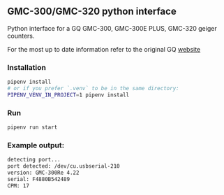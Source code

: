 ## GMC-300/GMC-320 python interface

Python interface for a GQ GMC-300, GMC-300E PLUS, GMC-320 geiger counters.

For the most up to date information refer to the original GQ [website](http://www.gqelectronicsllc.com/comersus/store/download.asp)

### Installation
```bash
pipenv install
# or if you prefer `.venv` to be in the same directory:
PIPENV_VENV_IN_PROJECT=1 pipenv install
```


### Run
```bash
pipenv run start
```

### Example output:
```bash
detecting port...
port detected: /dev/cu.usbserial-210
version: GMC-300Re 4.22
serial: F4880B542489
CPM: 17
```